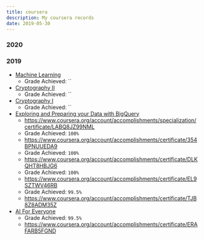```yaml
---
title: coursera
description: My coursera records
date: 2019-05-30
---
```


### 2020

### 2019

* [Machine Learning](https://www.coursera.org/learn/machine-learning)
  - Grade Achieved: ``
* [Cryptography II](https://www.coursera.org/learn/crypto2)
  - Grade Achieved: ``
* [Cryptography I](https://www.coursera.org/learn/crypto)
  - Grade Achieved: ``
* [Exploring and Preparing your Data with BigQuery](https://www.coursera.org/learn/gcp-exploring-preparing-data-bigquery)
  - https://www.coursera.org/account/accomplishments/specialization/certificate/LABQ8JZ99NML
  - Grade Achieved: `100%`
  - https://www.coursera.org/account/accomplishments/certificate/354BPNUUEDA9
  - Grade Achieved: `100%`
  - https://www.coursera.org/account/accomplishments/certificate/DLKQHT8HBJG6
  - Grade Achieved: `100%`
  - https://www.coursera.org/account/accomplishments/certificate/EL9SZTWV46RB
  - Grade Achieved: `99.5%`
  - https://www.coursera.org/account/accomplishments/certificate/TJB8Z8ADM35Z
* [AI For Everyone](https://www.coursera.org/learn/ai-for-everyone)
  - Grade Achieved: `99.5%`
  - https://www.coursera.org/account/accomplishments/certificate/ERAFARB5FGND
